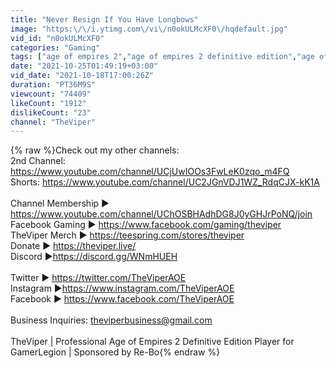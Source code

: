 ```yaml
---
title: "Never Resign If You Have Longbows"
image: "https:\/\/i.ytimg.com\/vi\/n0okULMcXF0\/hqdefault.jpg"
vid_id: "n0okULMcXF0"
categories: "Gaming"
tags: ["age of empires 2","age of empires 2 definitive edition","age of empires 2 strategy"]
date: "2021-10-25T01:49:19+03:00"
vid_date: "2021-10-18T17:00:26Z"
duration: "PT36M9S"
viewcount: "74409"
likeCount: "1912"
dislikeCount: "23"
channel: "TheViper"
---
```

{% raw %}Check out my other channels:<br />2nd Channel: <a rel="nofollow" target="blank" href="https://www.youtube.com/channel/UCjUwIOOs3FwLeK0zqo_m4FQ">https://www.youtube.com/channel/UCjUwIOOs3FwLeK0zqo_m4FQ</a><br />Shorts: <a rel="nofollow" target="blank" href="https://www.youtube.com/channel/UC2JGnVDJ1WZ_RdqCJX-kK1A">https://www.youtube.com/channel/UC2JGnVDJ1WZ_RdqCJX-kK1A</a><br /><br />Channel Membership ► <a rel="nofollow" target="blank" href="https://www.youtube.com/channel/UChOSBHAdhDG8J0yGHJrPoNQ/join">https://www.youtube.com/channel/UChOSBHAdhDG8J0yGHJrPoNQ/join</a><br />Facebook Gaming ► <a rel="nofollow" target="blank" href="https://www.facebook.com/gaming/theviper">https://www.facebook.com/gaming/theviper</a><br />TheViper Merch ► <a rel="nofollow" target="blank" href="https://teespring.com/stores/theviper">https://teespring.com/stores/theviper</a><br />Donate ► <a rel="nofollow" target="blank" href="https://theviper.live/">https://theviper.live/</a><br />Discord ►<a rel="nofollow" target="blank" href="https://discord.gg/WNmHUEH">https://discord.gg/WNmHUEH</a><br /><br />Twitter ► <a rel="nofollow" target="blank" href="https://twitter.com/TheViperAOE">https://twitter.com/TheViperAOE</a><br />Instagram ►<a rel="nofollow" target="blank" href="https://www.instagram.com/TheViperAOE">https://www.instagram.com/TheViperAOE</a><br />Facebook ► <a rel="nofollow" target="blank" href="https://www.facebook.com/TheViperAOE">https://www.facebook.com/TheViperAOE</a><br /><br />Business Inquiries: theviperbusiness@gmail.com<br /><br />TheViper | Professional Age of Empires 2 Definitive Edition Player for GamerLegion | Sponsored by Re-Bo{% endraw %}
